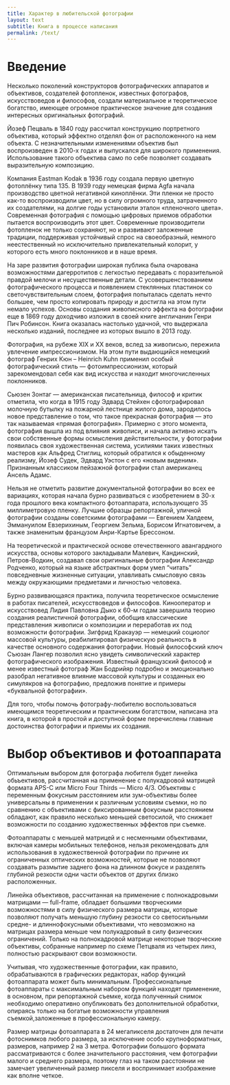 ```yaml
---
title: Характер в любительской фотографии
layout: text
subtitle: Книга в процессе написания
permalink: /text/
---
```

# Введение

Несколько поколений конструкторов фотографических аппаратов и объективов, создателей фотопленок, известных фотографов, искусствоведов и философов, создали  материальное и теоретическое богатство, имеющее огромное практическое значение для создания интересных оригинальных фотографий.

Йозеф Пецваль в 1840 году рассчитал конструкцию портретного объектива,  который эффектно отделял фон от расположенного на нем объекта. С незначительными изменениями объектив был воспроизведен в 2010-х годах и выпускался для широкого применения. Использование такого объектива само по себе позволяет создавать выразительную композицию.

Компания Eastman Kodak в 1936 году создала первую цветную фотоплёнку типа 135. В 1939 году немецкая фирма Agfa начала производство цветной негативной киноплёнки. Эти пленки не просто как-то воспроизводили цвет, но в силу огромного труда, затраченного их создателями, на долгие годы установили эталон «пленочного  цвета». Современная фотография с помощью цифровых приемов обработки пытается воспроизводить этот цвет. Современные производители фотопленок не только сохраняют, но и развивают заложенные традиции, поддерживая устойчивый спрос на своеобразный, немного неестественный но исключительно привлекательный колорит, у которого есть много поклонников и в наше время. 

На заре развития фотографии широкая публика была очарована возможностями дагерротипов с легкостью передавать с поразительной правдой мелочи и несущественные детали.  С усовершенствованием фотографического процесса и появлением стеклянных пластинок со светочувствительным слоем, фотография попыталась сделать нечто большее, чем просто копировать природу и достигла на этом пути немало успехов. Основы создания живописного эффекта на фотографии еще в 1869 году доходчиво изложил в своей книге англичанин Генри Пич Робинсон. Книга оказалась настолько удачной, что выдержала несколько изданий, последнее из которых вышло в 2013 году.

Фотография, на рубеже XIX и XX веков, вслед за живописью, пережила увлечение импрессионизмом. На этом пути выдающийся немецкий фотограф Генрих Кюн – Heinrich Kuhn применил особый фотографический стиль — фотоимпрессионизм, который зарекомендовал себя как вид искусства и находит многочисленных поклонников.

Сьюзен Зонтаг — американская писательница, философ и критик отметила, что когда в 1915 году Эдвард Стейхен сфотографировал молочную бутылку на пожарной лестнице жилого дома, зародилось новое представление о том, что такое прекрасная фотография — это так называемая «прямая фотография». Примерно с этого момента, фотография вышла из под влияния живописи, и начала активно искать свои собственные формы осмысления действительности, у фотографии появилась своя художественная система, усилиями таких известных мастеров как Альфред Стиглиц, который обратился к обыденному реализму, Йозеф Судек, Эдвард Уэстон с его «новым виденим». Признанным классиком пейзажной фотографии стал американец Ансель Адамс. 

Нельзя не отметить развитие документальной фотографии во всех ее вариациях, которая начала бурно развиваться с изобретением в 30-х года прошлого века компактного фотоаппарата, использующего 35 миллиметровую пленку. Лучшие образцы репортажной, уличной фотографии созданы советскими фотографами — Евгением Халдеем, Эммануилом Евзерихиным, Георгием Зельма, Борисом Игнатовичем, а также знаменитым французом Анри-Картье Брессоном. 

На теоретической и практической основе отечественного авангардного искусства, основы которого закладывали Малевич, Кандинский, Петров-Водкин, создавал свои оригинальные фотографии Александр Родченко, который на языке абстрактных форм умел “читать” повседневные жизненные ситуации, улавливать смысловую связь между окружающими предметами и личностью человека.

Бурно развивающаяся практика, получила теоретическое осмысление в работах писателей, искусствоведов и философов. Кинооператор и искусствовед Лидия Павловна Дыко к 60-м годам завершила теорию создания реалистичной фотографии, обобщив классические представления живописи о композиции и переработав их под возможности фотографии. Зигфрид Кракауэр — немецкий социолог массовой культуры, реабилитировал физическую реальность в качестве основного содержания фотографии. Новый философский ключ Съюзан Лангер позволил ясно увидеть символический характер фотографического изображения. Известный французский философ и менее известный фотограф Жан Бодрийяр подробно и эмоционально разобрал негативное влияние массовой культуры и созданных ею симулякров на фотографию, предложив понятие и примеры «буквальной фотографии».

Для того, чтобы помочь фотографу-любителю воспользоваться имеющимся теоретическим и практическим богатством, написана эта книга, в которой в простой и доступной форме перечислены главные достоинства фотографии и приемы их создания.

# Выбор объективов и фотоаппарата

Оптимальным выбором для фотографа любителя будет линейка обьъективов, рассчитанная на применение с полукадровой матрицей формата APS-C или Micro Four Thirds — Micro 4/3. Объективы с переменным фокусным расстоянием или зум-объективы более универсальны в применении к различным условиям съемки, но по сравнению с объективами с фиксированным фокусным расстоянием обладают, как правило несколько меньшей светосилой, что снижает возможности по созданию художественных эффектов при съемке. 

Фотоаппараты с меньшей матрицей и с несменными объективами, включая камеры мобильных телефонов, нельзя рекомендовать для использования в художественной фотографии по причине их ограниченных оптических возможностей, которые не позволяют создавать размытие заднего фона на длинном фокусе и разделять глубиной резкости одни части объектов от других близко расположенных. 

Линейка объективов, рассчитанная на применение с полнокадровыми матрицами — full-frame, обладает большими творческими возможностями в силу физического размера матрицы, которые позволяют получать меньшую глубину резкости со светосильными средне- и длиннофокусными объективами, что невозможно на матрицах размера меньше чем полукадровый в силу физических ограничений. Только на полнокадровой матрице некоторые творческие объективы, собранные например по схеме Петцваля из четырех линз, полностью раскрывают свои возможности.

Учитывая, что художественные фотографии, как правило, обрабатываются в графических редакторах, набор функций фотоаппарата может быть минимальным. Профессиональные фотоаппараты с максимальным набором функций находят применение, в основном, при репортажной съемке, когда полученный снимок необходимо оперативно опубликовать без дополнительной обработки, опираясь только на богатые возможности управления съемкой,заложенные в профессиональную камеру.

Размер матрицы фотоаппарата в 24 мегапикселя достаточен для печати фотоснимков любого размера, за исключение особо крупноформатных, размеров, например 2 на 3 метра. Фотографии большого формата рассматриваются с более значительного расстояния, чем фотографии малого и среднего размера, поэтому глаз на таком расстоянии не замечает увеличенный размер пикселя и  воспринимает изображение как вполне четкое.
